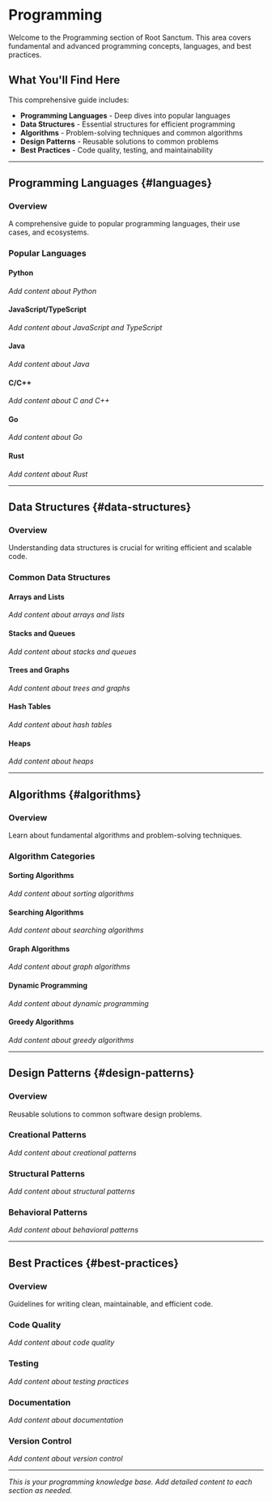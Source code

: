 # Programming

Welcome to the Programming section of Root Sanctum. This area covers fundamental and advanced programming concepts, languages, and best practices.

## What You'll Find Here

This comprehensive guide includes:

- **Programming Languages** - Deep dives into popular languages
- **Data Structures** - Essential structures for efficient programming
- **Algorithms** - Problem-solving techniques and common algorithms
- **Design Patterns** - Reusable solutions to common problems
- **Best Practices** - Code quality, testing, and maintainability

---

## Programming Languages {#languages}

### Overview

A comprehensive guide to popular programming languages, their use cases, and ecosystems.

### Popular Languages

#### Python
*Add content about Python*

#### JavaScript/TypeScript
*Add content about JavaScript and TypeScript*

#### Java
*Add content about Java*

#### C/C++
*Add content about C and C++*

#### Go
*Add content about Go*

#### Rust
*Add content about Rust*

---

## Data Structures {#data-structures}

### Overview

Understanding data structures is crucial for writing efficient and scalable code.

### Common Data Structures

#### Arrays and Lists
*Add content about arrays and lists*

#### Stacks and Queues
*Add content about stacks and queues*

#### Trees and Graphs
*Add content about trees and graphs*

#### Hash Tables
*Add content about hash tables*

#### Heaps
*Add content about heaps*

---

## Algorithms {#algorithms}

### Overview

Learn about fundamental algorithms and problem-solving techniques.

### Algorithm Categories

#### Sorting Algorithms
*Add content about sorting algorithms*

#### Searching Algorithms
*Add content about searching algorithms*

#### Graph Algorithms
*Add content about graph algorithms*

#### Dynamic Programming
*Add content about dynamic programming*

#### Greedy Algorithms
*Add content about greedy algorithms*

---

## Design Patterns {#design-patterns}

### Overview

Reusable solutions to common software design problems.

### Creational Patterns
*Add content about creational patterns*

### Structural Patterns
*Add content about structural patterns*

### Behavioral Patterns
*Add content about behavioral patterns*

---

## Best Practices {#best-practices}

### Overview

Guidelines for writing clean, maintainable, and efficient code.

### Code Quality
*Add content about code quality*

### Testing
*Add content about testing practices*

### Documentation
*Add content about documentation*

### Version Control
*Add content about version control*

---

*This is your programming knowledge base. Add detailed content to each section as needed.*
